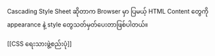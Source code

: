 
Cascading Style Sheet ဆိုတာက Browser မှာ ပြမယ့် HTML Content ‌တွေကို appearance နဲ့ style တွေသတ်မှတ်ပေးတာဖြစ်ပါတယ်။ 

[[CSS ရေးသားဖွဲ့စည်းပုံ]]

